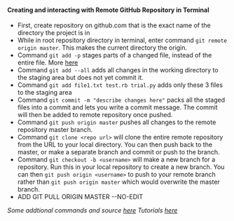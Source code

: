   #### Creating and interacting with Remote GitHub Repository in Terminal

  - First, create repository on github.com that is the exact name of the directory the project is in
  - While in root repository directory in terminal, enter command `git remote origin master`. This makes the current directory the origin.
  - Command `git add -p` stages parts of a changed file, instead of the entire file. More [here](https://gist.github.com/mattlewissf/9958704)
  - Command `git add --all` adds all changes in the working directory to the staging area but does not yet commit it. 
  - Command `git add file1.txt test.rb trial.py` adds only these 3 files to the staging area
  - Command `git commit -m "describe changes here"` packs all the staged files into a commit and lets you write a commit message. The commit will then be added to remote  repository once pushed.
  - Command `git push origin master` pushes all changes to the remote repository master branch.
  - Command `git clone <repo url>` will clone the entire remote repository from the URL to your local directory. You can then push back to the master, or make a separate branch and commit or push to the branch.
  - Command `git checkout -b <username>` will make a new branch for a repository. Run this in your local repository to create a new branch. You can then `git push origin <username>` to push to your remote branch rather than `git push origin master` which would overwrite the master branch.
  - ADD GIT PULL ORIGIN MASTER --NO-EDIT



  *Some addtional commands and source [here](https://dev.to/juni/git-and-github---must-know-commands-to-make-your-first-commit-333c)*
  *Tutorials [here](https://www.atlassian.com/git/tutorials/setting-up-a-repository)*
  
